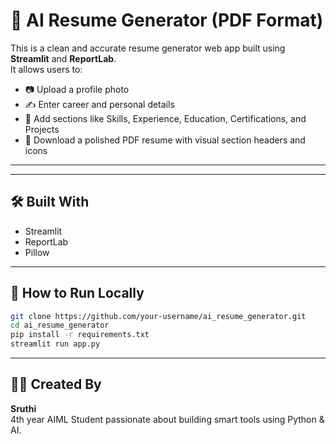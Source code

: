 
# 🧾 AI Resume Generator (PDF Format)

This is a clean and accurate resume generator web app built using **Streamlit** and **ReportLab**.  
It allows users to:

- 📷 Upload a profile photo
- ✍️ Enter career and personal details
- 🎯 Add sections like Skills, Experience, Education, Certifications, and Projects
- 📄 Download a polished PDF resume with visual section headers and icons

---


---

## 🛠 Built With

- Streamlit
- ReportLab
- Pillow

---

## 🧪 How to Run Locally

```bash
git clone https://github.com/your-username/ai_resume_generator.git
cd ai_resume_generator
pip install -r requirements.txt
streamlit run app.py
```

---

## 🙋‍♀️ Created By

**Sruthi**  
4th year AIML Student passionate about building smart tools using Python & AI.
